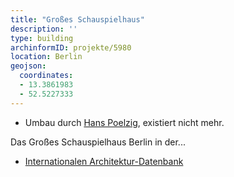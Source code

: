 ```yaml
---
title: "Großes Schauspielhaus"
description: ''
type: building
archinformID: projekte/5980
location: Berlin
geojson:
  coordinates:
  - 13.3861983
  - 52.5227333
---
```


* Umbau durch [Hans Poelzig](/tags/Hans-Poelzig), existiert nicht mehr.

Das Großes Schauspielhaus Berlin in der...
* [Internationalen Architektur-Datenbank](https://deu.archinform.net/projekte/1381.htm)

